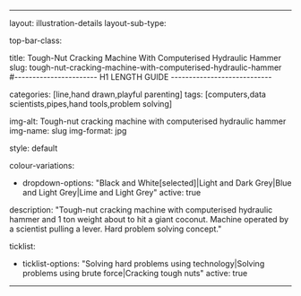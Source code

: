 ---

layout: illustration-details
layout-sub-type:

top-bar-class:

title: Tough-Nut Cracking Machine With Computerised Hydraulic Hammer
slug: tough-nut-cracking-machine-with-computerised-hydraulic-hammer
#----------------------- H1 LENGTH GUIDE ----------------------------

categories: [line,hand drawn,playful parenting]
tags: [computers,data scientists,pipes,hand tools,problem solving]

img-alt: Tough-nut cracking machine with computerised hydraulic hammer
img-name: slug
img-format: jpg

style: default

colour-variations:
 - dropdown-options: "Black and White[selected]|Light and Dark Grey|Blue and Light Grey|Lime and Light Grey"
   active: true

description: "Tough-nut cracking machine with computerised hydraulic hammer and 1 ton weight about to hit a giant coconut. Machine operated by a scientist pulling a lever. Hard problem solving concept."

ticklist:
 - ticklist-options: "Solving hard problems using technology|Solving problems using brute force|Cracking tough nuts"
   active: true

---